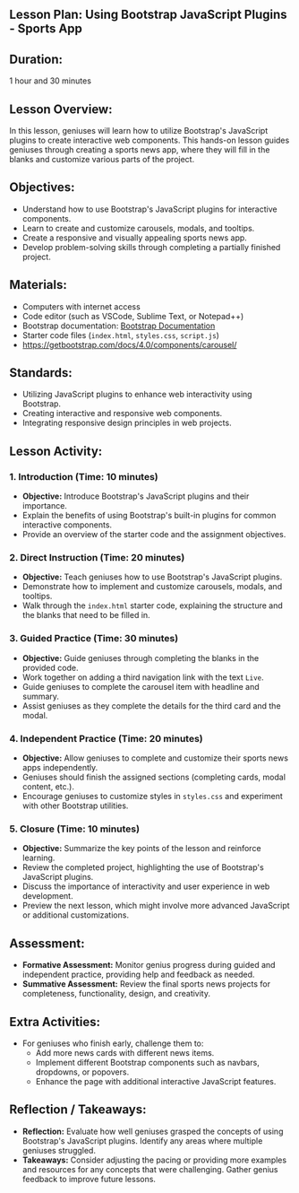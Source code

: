 ## Lesson Plan: Using Bootstrap JavaScript Plugins - Sports App

## **Duration:**
1 hour and 30 minutes

## **Lesson Overview:**
In this lesson, geniuses will learn how to utilize Bootstrap's JavaScript plugins to create interactive web components. This hands-on lesson guides geniuses through creating a sports news app, where they will fill in the blanks and customize various parts of the project.

## **Objectives:**
- Understand how to use Bootstrap's JavaScript plugins for interactive components.
- Learn to create and customize carousels, modals, and tooltips.
- Create a responsive and visually appealing sports news app.
- Develop problem-solving skills through completing a partially finished project.

## **Materials:**
- Computers with internet access
- Code editor (such as VSCode, Sublime Text, or Notepad++)
- Bootstrap documentation: [Bootstrap Documentation](https://getbootstrap.com/docs/5.3/getting-started/introduction/)
- Starter code files (`index.html`, `styles.css`, `script.js`)
- https://getbootstrap.com/docs/4.0/components/carousel/

## **Standards:**
- Utilizing JavaScript plugins to enhance web interactivity using Bootstrap.
- Creating interactive and responsive web components.
- Integrating responsive design principles in web projects.

## **Lesson Activity:**

### 1. **Introduction (Time: 10 minutes)**
   - **Objective:** Introduce Bootstrap's JavaScript plugins and their importance.
   - Explain the benefits of using Bootstrap's built-in plugins for common interactive components.
   - Provide an overview of the starter code and the assignment objectives.

### 2. **Direct Instruction (Time: 20 minutes)**
   - **Objective:** Teach geniuses how to use Bootstrap's JavaScript plugins.
   - Demonstrate how to implement and customize carousels, modals, and tooltips.
   - Walk through the `index.html` starter code, explaining the structure and the blanks that need to be filled in.

### 3. **Guided Practice (Time: 30 minutes)**
   - **Objective:** Guide geniuses through completing the blanks in the provided code.
   - Work together on adding a third navigation link with the text `Live`.
   - Guide geniuses to complete the carousel item with headline and summary.
   - Assist geniuses as they complete the details for the third card and the modal.

### 4. **Independent Practice (Time: 20 minutes)**
   - **Objective:** Allow geniuses to complete and customize their sports news apps independently.
   - Geniuses should finish the assigned sections (completing cards, modal content, etc.).
   - Encourage geniuses to customize styles in `styles.css` and experiment with other Bootstrap utilities.

### 5. **Closure (Time: 10 minutes)**
   - **Objective:** Summarize the key points of the lesson and reinforce learning.
   - Review the completed project, highlighting the use of Bootstrap's JavaScript plugins.
   - Discuss the importance of interactivity and user experience in web development.
   - Preview the next lesson, which might involve more advanced JavaScript or additional customizations.

## **Assessment:**
- **Formative Assessment:** Monitor genius progress during guided and independent practice, providing help and feedback as needed.
- **Summative Assessment:** Review the final sports news projects for completeness, functionality, design, and creativity.

## **Extra Activities:**
- For geniuses who finish early, challenge them to:
  - Add more news cards with different news items.
  - Implement different Bootstrap components such as navbars, dropdowns, or popovers.
  - Enhance the page with additional interactive JavaScript features.

## **Reflection / Takeaways:**
- **Reflection:** Evaluate how well geniuses grasped the concepts of using Bootstrap's JavaScript plugins. Identify any areas where multiple geniuses struggled.
- **Takeaways:** Consider adjusting the pacing or providing more examples and resources for any concepts that were challenging. Gather genius feedback to improve future lessons.
